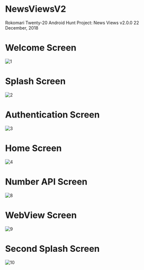 # NewsViewsV2
Rokomari Twenty-20 Android Hunt 
Project: News Views v2.0.0 
22 December, 2018

# Welcome Screen
![1](https://user-images.githubusercontent.com/26080779/50512233-3a9c6180-0abb-11e9-9b98-e0a8b71c273e.jpg)

# Splash Screen
![2](https://user-images.githubusercontent.com/26080779/50512446-1ee58b00-0abc-11e9-9011-cf83296deada.jpg)

# Authentication Screen
![3](https://user-images.githubusercontent.com/26080779/50512305-8a7b2880-0abb-11e9-9f54-d1e43031c233.jpg)

# Home Screen
![4](https://user-images.githubusercontent.com/26080779/50512324-9961db00-0abb-11e9-999a-37e07dd24776.jpg)

# Number API Screen
![8](https://user-images.githubusercontent.com/26080779/50512351-b3032280-0abb-11e9-8ff3-19cb580afe74.jpg)

# WebView Screen
![9](https://user-images.githubusercontent.com/26080779/50512376-c6ae8900-0abb-11e9-8dba-b9c9c39d3be5.jpg)

# Second Splash Screen
![10](https://user-images.githubusercontent.com/26080779/50512432-0d9c7e80-0abc-11e9-9bf4-96c78057bdf4.jpg)


